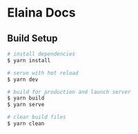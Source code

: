 # Elaina Docs

## Build Setup

```bash
# install dependencies
$ yarn install

# serve with hot reload
$ yarn dev

# build for production and launch server
$ yarn build
$ yarn serve

# clear build files
$ yarn clean
```
